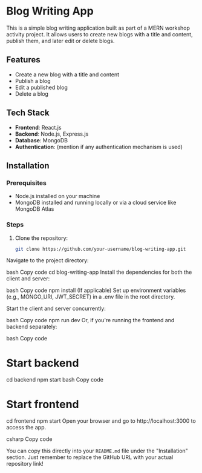 # Blog Writing App

This is a simple blog writing application built as part of a MERN workshop activity project. It allows users to create new blogs with a title and content, publish them, and later edit or delete blogs.

## Features
- Create a new blog with a title and content
- Publish a blog
- Edit a published blog
- Delete a blog

## Tech Stack
- **Frontend**: React.js
- **Backend**: Node.js, Express.js
- **Database**: MongoDB
- **Authentication**: (mention if any authentication mechanism is used)

## Installation

### Prerequisites
- Node.js installed on your machine
- MongoDB installed and running locally or via a cloud service like MongoDB Atlas

### Steps
1. Clone the repository:
   ```bash
   git clone https://github.com/your-username/blog-writing-app.git
Navigate to the project directory:

bash
Copy code
cd blog-writing-app
Install the dependencies for both the client and server:

bash
Copy code
npm install
(If applicable) Set up environment variables (e.g., MONGO_URI, JWT_SECRET) in a .env file in the root directory.

Start the client and server concurrently:

bash
Copy code
npm run dev
Or, if you're running the frontend and backend separately:

bash
Copy code
# Start backend
cd backend
npm start
bash
Copy code
# Start frontend
cd frontend
npm start
Open your browser and go to http://localhost:3000 to access the app.

csharp
Copy code

You can copy this directly into your `README.md` file under the "Installation" section. Just remember to replace the GitHub URL with your actual repository link!






